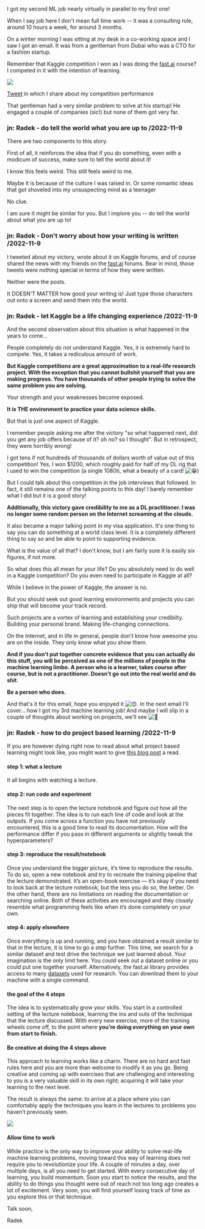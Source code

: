 I got my second ML job nearly virtually in parallel to my first one!

When I say job here I don't mean full time work -- it was a consulting role, around 10 hours a week, for around 3 months.

On a winter morning I was sitting at my desk in a co-working space and I saw I got an email. It was from a gentleman from Dubai who was a CTO for a fashion startup.

Remember that Kaggle competition I won as I was doing the [fast.ai](http://fast.ai/) course? I competed in it with the intention of learning.

![](https://ci6.googleusercontent.com/proxy/dsDoQTol11w8MexwtH4oI9cNWa6FCff0ddanE7A_3EI2s6UX8GPq2LEucyOwuVpwFI_oH80rpEevovxAOarsZ60sYpa-RtN0GnpOsSGpkJF3QAjDt-ZJdpUUU05M9HzCFTR88YU=s0-d-e1-ft#https://embed.filekitcdn.com/e/vqJXLQ1vFpKp3GgnCApJnE/qdh8bsEFDQQLG7ZzsnZwMy/email)

​[Tweet](https://click.convertkit-mail2.com/lmumqdwwm4hmh0vvm9xc6/g3hnh5heqkp82phr/aHR0cHM6Ly90d2l0dGVyLmNvbS9yYWRla29zbXVsc2tpL3N0YXR1cy8xMDAyMDg0NjkyNjM4ODE0MjA4P3M9MjAmdD1Jb3doUnFrdTQwczJHcGtWRXJpZm9n) in which I share about my competition performance

That gentleman had a very similar problem to solve at his startup! He engaged a couple of companies (sic!) but none of them got very far.

### jn: Radek - do tell the world what you are up to /2022-11-9
There are two components to this story.

First of all, it reinforces the idea that if you do something, even with a modicum of success, make sure to tell the world about it!

I know this feels weird. This still feels weird to me.

Maybe it is because of the culture I was raised in. Or some romantic ideas that got shoveled into my unsuspecting mind as a teenager

No clue.

I am sure it might be similar for you. But I implore you -- do tell the world about what you are up to!

### jn: Radek - Don't worry about how your writing is written /2022-11-9

I tweeted about my victory, wrote about it on Kaggle forums, and of course shared the news with my friends on the [fast.ai](http://fast.ai/) forums. Bear in mind, those tweets were nothing special in terms of how they were written.

Neither were the posts.

It DOESN'T MATTER how good your writing is! Just type those characters out onto a screen and send them into the world.

### jn: Radek - let Kaggle be a life changing experience /2022-11-9
And the second observation about this situation is what happened in the years to come...

People completely do not understand Kaggle. Yes, it is extremely hard to compete. Yes, it takes a rediculous amount of work.

**But Kaggle competitions are a great approximation to a real-life research project. With the exception that you cannot bullshit yourself that you are making progress. You have thousands of other people trying to solve the same problem you are solving.**

Your strength and your weaknesses become exposed.

**It is THE environment to practice your data science skills.**

But that is just one aspect of Kaggle.

I remember people asking me after the victory "so what happened next, did you get any job offers because of it? oh no? so I thought". But in retrospect, they were horribly wrong!

I got tens if not hundreds of thousands of dollars worth of value out of this competition! Yes, I won $1200, which roughly paid for half of my DL rig that I used to win the competition (a single 1080ti, what a beauty of a card! ![😁](https://fonts.gstatic.com/s/e/notoemoji/14.0/1f601/72.png))

But I could talk about this competition in the job interviews that followed. In fact, it still remains one of the talking points to this day! I barely remember what I did but it is a good story!

**Additionally, this victory gave credibility to me as a DL practitioner. I was no longer some random person on the Internet screaming at the clouds.**

It also became a major talking point in my visa application. It's one thing to say you can do something at a world class level. It is a completely different thing to say so and be able to point to supporting evidence.

What is the value of all that? I don't know, but I am fairly sure it is easily six figures, if not more.

So what does this all mean for your life? Do you absolutely need to do well in a Kaggle competition? Do you even need to participate in Kaggle at all?

While I believe in the power of Kaggle, the answer is no.

But you should seek out good learning environments and projects you can ship that will become your track record.

Such projects are a vortex of learning and establishing your credibilty. Building your personal brand. Making life-changing connections.

On the Internet, and in life in general, people don't know how awesome you are on the inside. They only know what you show them.

**And if you don't put together concrete evidence that you can actually do this stuff, you will be perceived as one of the millions of people in the machine learning limbo. A person who is a learner, takes course after course, but is not a practitioner. Doesn't go out into the real world and do shit**.

**Be a person who does.**

And that's it for this email, hope you enjoyed it ![😊](https://fonts.gstatic.com/s/e/notoemoji/14.0/1f60a/72.png). In the next email I'll cover... how I got my 3rd machine learning job! And maybe I will slip in a couple of thoughts about working on projects, we'll see ![🙂](https://fonts.gstatic.com/s/e/notoemoji/14.0/1f642/72.png)

### jn: Radek - how to do project based learning /2022-11-9
If you are however dying right now to read about what project based learning might look like, you might want to give [this blog post](https://click.convertkit-mail2.com/lmumqdwwm4hmh0vvm9xc6/wnh2hghr03g2d6t7/aHR0cHM6Ly9yYWRla29zbXVsc2tpLmNvbS9nb2luZy1mcm9tLW5vdC1iZWluZy1hYmxlLXRvLWNvZGUtdG8tZGVlcC1sZWFybmluZy1oZXJvLw==) a read.

#### step 1: what a lecture
It all begins with watching a lecture. 

#### step 2: run code and experiment
The next step is to open the lecture notebook and figure out how all the pieces fit together. The idea is to run each line of code and look at the outputs. If you come across a function you have not previously encountered, this is a good time to read its documentation. How will the performance differ if you pass in different arguments or slightly tweak the hyperparameters?

#### step 3: reproduce the result/notebook
Once you understand the bigger picture, it’s time to reproduce the results. To do so, open a new notebook and try to recreate the training pipeline that the lecture demonstrated. It’s an open-book exercise — it’s okay if you need to look back at the lecture notebook, but the less you do so, the better. On the other hand, there are no limitations on reading the documentation or searching online. Both of these activities are encouraged and they closely resemble what programming feels like when it’s done completely on your own.

#### step 4: apply elsewhere
Once everything is up and running, and you have obtained a result similar to that in the lecture, it is time to go a step further. This time, we search for a similar dataset and test drive the technique we just learned about. Your imagination is the only limit here. You could seek out a dataset online or you could put one together yourself. Alternatively, the fast.ai library provides access to many [datasets](https://course.fast.ai/datasets) used for research. You can download them to your machine with a single command.

#### the goal of the 4 steps
The idea is to systematically grow your skills. You start in a controlled setting of the lecture notebook, learning the ins and outs of the technique that the lecture discussed. With every new exercise, more of the training wheels come off, to the point where **you’re doing everything on your own from start to finish.**

#### Be creative at doing the 4 steps above
This approach to learning works like a charm. There are no hard and fast rules here and you are more than welcome to modify it as you go. Being creative and coming up with exercises that are challenging and interesting to you is a very valuable skill in its own right; acquiring it will take your learning to the next level. 

The result is always the same: to arrive at a place where you can comfortably apply the techniques you learn in the lectures to problems you haven’t previously seen.

![](https://radekosmulski.com/content/images/2021/08/image-48.png)

#### Allow time to work
While practice is the only way to improve your ability to solve real-life machine learning problems, moving toward this way of learning does not require you to revolutionize your life. A couple of minutes a day, over multiple days, is all you need to get started. With every consecutive day of learning, you build momentum. Soon you start to notice the results, and the ability to do things you thought were out of reach not too long ago creates a lot of excitement. Very soon, you will find yourself losing track of time as you explore this or that technique.

Talk soon,

Radek
